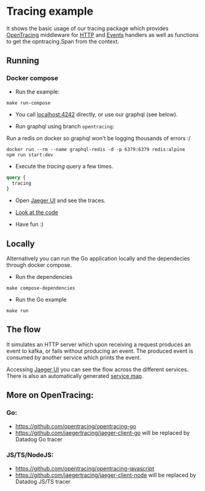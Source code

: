 # Tracing example

It shows the basic usage of our tracing package which provides [OpenTracing](https://opentracing.io/)
middleware for [HTTP](https://golang.org/pkg/net/http/#Handler)
and [Events](https://github.com/blacklane/go-libs/blob/master/x/events/events.go#L14) 
handlers as well as functions to get the opntracing.Span from the context.

## Running

### Docker compose

 - Run the example:
```shell
make run-compose
```

 - You call [localhost:4242](http://localhost:4242/) directly, or use our graphql (see below).

 - Run graphql using branch `opentracing`:

Run a redis on docker so graphql won't be logging thousands of errors :/
```shell
docker run --rm --name graphql-redis -d -p 6379:6379 redis:alpine
npm run start:dev
```

 - Execute the _tracing_ query a few times.
```graphql
query {
  tracing
}
```

 - Open [Jaeger UI](http://localhost:16686/search) and see the traces.

 - [Look at the code](https://github.com/blacklane/go-libs/blob/all/opentracing/tracking/examples/main.go#L59)

 - Have fun :)

## Locally

Alternatively you can run the Go application locally and the dependecies through 
docker compose.

 - Run the dependencies

```shell
make compose-dependencies
```

 - Run the Go example

```shell
make run
```

## The flow

It simulates an HTTP server which upon receiving a request produces an event to kafka, or fails without producing an event.
The produced event is consumed by another service which prints the event.

Accessing [Jaeger UI](http://localhost:16686/search) you can see the flow across
the different services. There is also an automatically generated [service map](http://localhost:16686/dependencies).

## More on OpenTracing:
### Go:
- https://github.com/opentracing/opentracing-go
- https://github.com/jaegertracing/jaeger-client-go will be replaced by Datadog Go tracer

### JS/TS/NodeJS:
- https://github.com/opentracing/opentracing-javascript
- https://github.com/jaegertracing/jaeger-client-node will be replaced by Datadog JS/TS tracer
